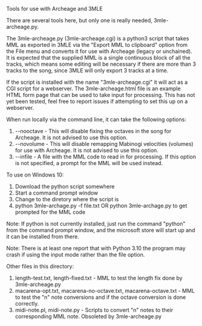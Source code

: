 Tools for use with Archeage and 3MLE

There are several tools here, but only one is really needed, 3mle-archeage.py.

The 3mle-archeage.py (3mle-archeage.cgi) is a python3 script that takes MML as exported in 3MLE via the "Export MML to clipboard" option from the File menu and converts it for use with Archeage (legacy or unchained).  It is expected that the supplied MML is a single continuous block of all the tracks, which means some editing will be necessary if there are more than 3 tracks to the song, since 3MLE will only export 3 tracks at a time.

If the script is installed with the name "3mle-archeage.cgi" it will act as a CGI script for a webserver.  The 3mle-archeage.html file is an example HTML form page that can be used to take input for processing.  This has not yet been tested, feel free to report issues if attempting to set this up on a webserver.

When run locally via the command line, it can take the following options:

1. --nooctave - This will disable fixing the octaves in the song for Archeage. It is not advised to use this option.
2. --novolume - This will disable remapping Mabinogi velocities (volumes) for use with Archeage. It is not advised to use this option.
3. --infile <file> - A file with the MML code to read in for processing.  If this option is not specified, a prompt for the MML will be used instead.


To use on Windows 10:

1. Download the python script somewhere
2. Start a command prompt window
3. Change to the diretory where the script is
4. python 3mle-archage.py -f file.txt OR python 3mle-archage.py to get prompted for the MML code

Note: If python is not currently installed, just run the command "python" from the command prompt window, and the microsoft store will start up and it can be installed from there.

Note: There is at least one report that with Python 3.10 the program may crash if using the input mode rather than the file option.


Other files in this directory:

1. length-test.txt, length-fixed.txt - MML to test the length fix done by 3mle-archeage.py
2. macarena-opt.txt, macarena-no-octave.txt, macarena-octave.txt - MML to test the "n" note conversions and if the octave conversion is done correctly.
3. midi-note.pl, midi-note.py - Scripts to convert "n" notes to their corresponding MML note. Obsoleted by 3mle-archeage.py
